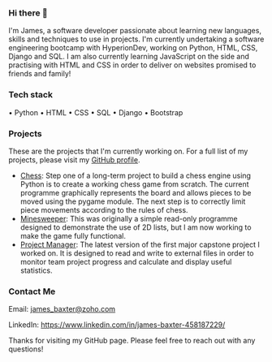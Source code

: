 ### Hi there 👋
I'm James, a software developer passionate about learning new languages, skills and techniques to use in projects. I'm currently undertaking a software engineering bootcamp with HyperionDev, working on Python, HTML, CSS, Django and SQL. I am also currently learning JavaScript on the side and practising with HTML and CSS in order to deliver on websites promised to friends and family!
### Tech stack
• Python
• HTML
• CSS
• SQL
• Django
• Bootstrap
### Projects
These are the projects that I'm currently working on. For a full list of my projects, please visit my [GitHub profile](https://github.com/sben0379?tab=repositories).

* [Chess](https://github.com/sben0379/Eddie): Step one of a long-term project to build a chess engine using Python is to create a working chess game from scratch. The current programme graphically represents the board and allows pieces to be moved using the pygame module. The next step is to correctly limit piece movements according to the rules of chess. 
* [Minesweeper](https://github.com/sben0379/Minesweeper): This was originally a simple read-only programme designed to demonstrate the use of 2D lists, but I am now working to make the game fully functional. 
* [Project Manager](https://github.com/sben0379/ProjectManager): The latest version of the first major capstone project I worked on. It is designed to read and write to external files in order to monitor team project progress and calculate and display useful statistics. 
### Contact Me
Email: james_baxter@zoho.com

LinkedIn: https://www.linkedin.com/in/james-baxter-458187229/

Thanks for visiting my GitHub page. Please feel free to reach out with any questions!

